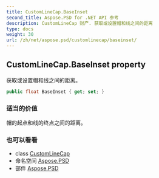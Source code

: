 ```yaml
---
title: CustomLineCap.BaseInset
second_title: Aspose.PSD for .NET API 参考
description: CustomLineCap 财产. 获取或设置帽和线之间的距离
type: docs
weight: 30
url: /zh/net/aspose.psd/customlinecap/baseinset/
---
```

## CustomLineCap.BaseInset property

获取或设置帽和线之间的距离。

```csharp
public float BaseInset { get; set; }
```

### 适当的价值

帽的起点和线的终点之间的距离。

### 也可以看看

* class [CustomLineCap](../)
* 命名空间 [Aspose.PSD](../../customlinecap/)
* 部件 [Aspose.PSD](../../../)


